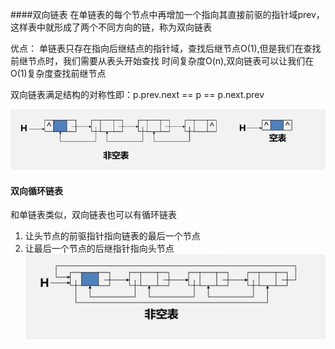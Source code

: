 ####双向链表
在单链表的每个节点中再增加一个指向其直接前驱的指针域prev，这样表中就形成了两个不同方向的链，称为双向链表

优点： 单链表只存在指向后继结点的指针域，查找后继节点O(1),但是我们在查找前继节点时，我们需要从表头开始查找
时间复杂度O(n),双向链表可以让我们在O(1)复杂度查找前继节点

双向链表满足结构的对称性即：p.prev.next == p == p.next.prev


![双向链表](../../../assets/双向链表.png)

#### 双向循环链表

和单链表类似，双向链表也可以有循环链表
 1. 让头节点的前驱指针指向链表的最后一个节点
 2. 让最后一个节点的后继指针指向头节点
![双向循环链表](../../../assets/双向循环链表.png)


